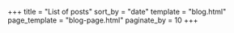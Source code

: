 +++
title = "List of posts"
sort_by = "date"
template = "blog.html"
page_template = "blog-page.html"
paginate_by = 10
+++

